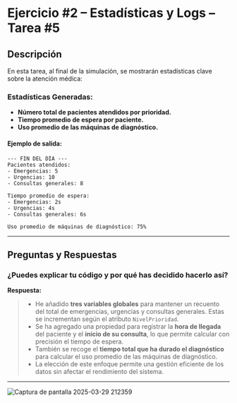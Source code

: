 # Ejercicio #2 – Estadísticas y Logs – Tarea #5

## Descripción

En esta tarea, al final de la simulación, se mostrarán estadísticas clave sobre la atención médica:

### Estadísticas Generadas:
- **Número total de pacientes atendidos por prioridad.**
- **Tiempo promedio de espera por paciente.**
- **Uso promedio de las máquinas de diagnóstico.**

#### Ejemplo de salida:
```
--- FIN DEL DÍA ---
Pacientes atendidos:
- Emergencias: 5
- Urgencias: 10
- Consultas generales: 8

Tiempo promedio de espera:
- Emergencias: 2s
- Urgencias: 4s
- Consultas generales: 6s

Uso promedio de máquinas de diagnóstico: 75%
```

---

## Preguntas y Respuestas

### ¿Puedes explicar tu código y por qué has decidido hacerlo así?

**Respuesta:**

> - He añadido **tres variables globales** para mantener un recuento del total de emergencias, urgencias y consultas generales. Estas se incrementan según el atributo `NivelPrioridad`.
> - Se ha agregado una propiedad para registrar la **hora de llegada** del paciente y el **inicio de su consulta**, lo que permite calcular con precisión el tiempo de espera.
> - También se recoge el **tiempo total que ha durado el diagnóstico** para calcular el uso promedio de las máquinas de diagnóstico.
> - La elección de este enfoque permite una gestión eficiente de los datos sin afectar el rendimiento del sistema.

---

![Captura de pantalla 2025-03-29 212359](https://github.com/user-attachments/assets/3336a93c-086e-4229-943d-a149875438f4)
